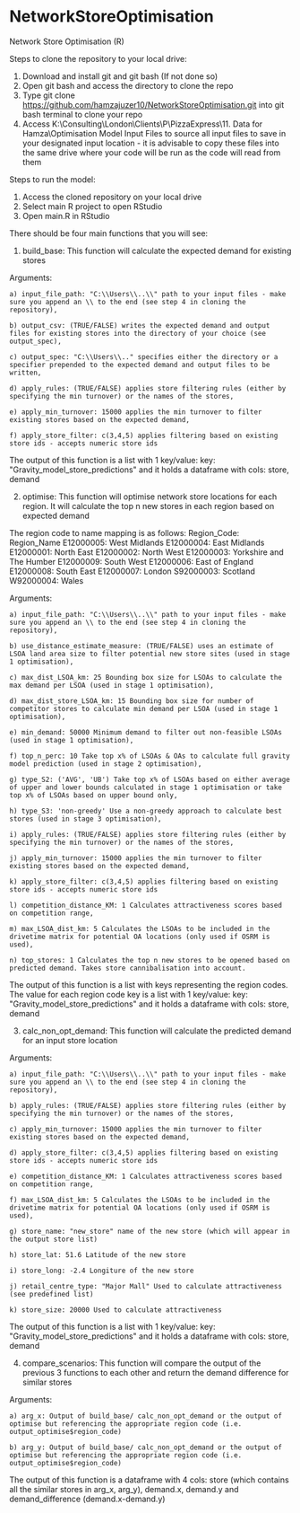 # NetworkStoreOptimisation
Network Store Optimisation (R)

Steps to clone the repository to your local drive:

1) Download and install git and git bash (If not done so)
2) Open git bash and access the directory to clone the repo
3) Type git clone https://github.com/hamzajuzer10/NetworkStoreOptimisation.git into git bash terminal to clone your repo
4) Access K:\Consulting\London\Clients\P\PizzaExpress\11. Data for Hamza\Optimisation Model Input Files to source all input files to save in your designated input location - it is advisable to copy these files into the same drive where your code will be run as the code will read from them

Steps to run the model:

1) Access the cloned repository on your local drive
2) Select main R project to open RStudio
3) Open main.R in RStudio

There should be four main functions that you will see:

1) build_base: This function will calculate the expected demand for existing stores 

Arguments:

    a) input_file_path: "C:\\Users\\..\\" path to your input files - make sure you append an \\ to the end (see step 4 in cloning the repository),

    b) output_csv: (TRUE/FALSE) writes the expected demand and output files for existing stores into the directory of your choice (see output_spec), 

    c) output_spec: "C:\\Users\\.." specifies either the directory or a specifier prepended to the expected demand and output files to be written, 

    d) apply_rules: (TRUE/FALSE) applies store filtering rules (either by specifying the min turnover) or the names of the stores, 

    e) apply_min_turnover: 15000 applies the min turnover to filter existing stores based on the expected demand, 

    f) apply_store_filter: c(3,4,5) applies filtering based on existing store ids - accepts numeric store ids

  The output of this function is a list with 1 key/value: key: "Gravity_model_store_predictions" and it holds a dataframe with cols: store, demand

2) optimise: This function will optimise network store locations for each region. It will calculate the top n new stores in each region based on expected demand

The region code to name mapping is as follows:
Region_Code: Region_Name
E12000005: West Midlands
E12000004: East Midlands
E12000001: North East
E12000002: North West
E12000003: Yorkshire and The Humber
E12000009: South West
E12000006: East of England
E12000008: South East
E12000007: London
S92000003: Scotland
W92000004: Wales

Arguments:

    a) input_file_path: "C:\\Users\\..\\" path to your input files - make sure you append an \\ to the end (see step 4 in cloning the repository), 

    b) use_distance_estimate_measure: (TRUE/FALSE) uses an estimate of LSOA land area size to filter potential new store sites (used in stage 1 optimisation),

    c) max_dist_LSOA_km: 25 Bounding box size for LSOAs to calculate the max demand per LSOA (used in stage 1 optimisation),

    d) max_dist_store_LSOA_km: 15 Bounding box size for number of competitor stores to calculate min demand per LSOA (used in stage 1 optimisation),

    e) min_demand: 50000 Minimum demand to filter out non-feasible LSOAs (used in stage 1 optimisation),

    f) top_n_perc: 10 Take top x% of LSOAs & OAs to calculate full gravity model prediction (used in stage 2 optimisation), 

    g) type_S2: ('AVG', 'UB') Take top x% of LSOAs based on either average of upper and lower bounds calculated in stage 1 optimisation or take top x% of LSOAs based on upper bound only,

    h) type_S3: 'non-greedy' Use a non-greedy approach to calculate best stores (used in stage 3 optimisation),

    i) apply_rules: (TRUE/FALSE) applies store filtering rules (either by specifying the min turnover) or the names of the stores,

    j) apply_min_turnover: 15000 applies the min turnover to filter existing stores based on the expected demand, 

    k) apply_store_filter: c(3,4,5) applies filtering based on existing store ids - accepts numeric store ids

    l) competition_distance_KM: 1 Calculates attractiveness scores based on competition range,

    m) max_LSOA_dist_km: 5 Calculates the LSOAs to be included in the drivetime matrix for potential OA locations (only used if OSRM is used),

    n) top_stores: 1 Calculates the top n new stores to be opened based on predicted demand. Takes store cannibalisation into account. 

   The output of this function is a list with keys representing the region codes. The value for each region code key is a list with 1 key/value: key: "Gravity_model_store_predictions" and it holds a dataframe with cols: store, demand

3) calc_non_opt_demand: This function will calculate the predicted demand for an input store location

Arguments:

    a) input_file_path: "C:\\Users\\..\\" path to your input files - make sure you append an \\ to the end (see step 4 in cloning the repository), 
    
    b) apply_rules: (TRUE/FALSE) applies store filtering rules (either by specifying the min turnover) or the names of the stores,

    c) apply_min_turnover: 15000 applies the min turnover to filter existing stores based on the expected demand, 

    d) apply_store_filter: c(3,4,5) applies filtering based on existing store ids - accepts numeric store ids

    e) competition_distance_KM: 1 Calculates attractiveness scores based on competition range,

    f) max_LSOA_dist_km: 5 Calculates the LSOAs to be included in the drivetime matrix for potential OA locations (only used if OSRM is used),

    g) store_name: "new_store" name of the new store (which will appear in the output store list)
    
    h) store_lat: 51.6 Latitude of the new store
    
    i) store_long: -2.4 Longiture of the new store
    
    j) retail_centre_type: "Major Mall" Used to calculate attractiveness (see predefined list)
    
    k) store_size: 20000 Used to calculate attractiveness

   The output of this function is a list with 1 key/value: key: "Gravity_model_store_predictions" and it holds a dataframe with cols: store, demand

4) compare_scenarios: This function will compare the output of the previous 3 functions to each other and return the demand difference for similar stores

Arguments:

    a) arg_x: Output of build_base/ calc_non_opt_demand or the output of optimise but referencing the appropriate region code (i.e. output_optimise$region_code)
    
    b) arg_y: Output of build_base/ calc_non_opt_demand or the output of optimise but referencing the appropriate region code (i.e. output_optimise$region_code)
    
   The output of this function is a dataframe with 4 cols: store (which contains all the similar stores in arg_x, arg_y), demand.x, demand.y and demand_difference (demand.x-demand.y) 





